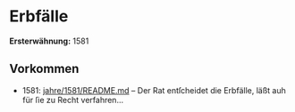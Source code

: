 # Erbfälle

**Ersterwähnung:** 1581

## Vorkommen
- 1581: [jahre/1581/README.md](../jahre/1581/README.md) – Der Rat entſcheidet die Erbfälle, läßt auh
für ſie zu Recht verfahren...
